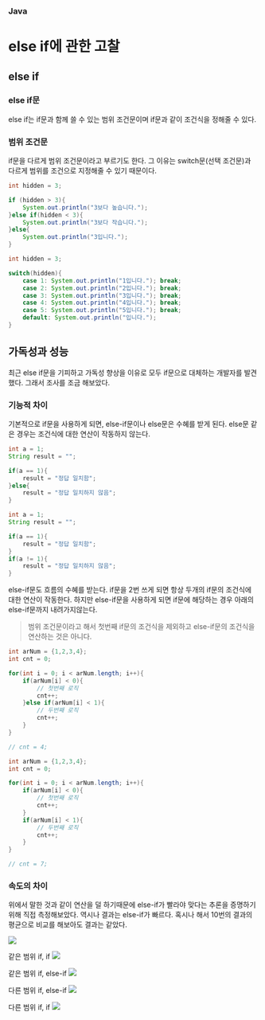### Java
# else if에 관한 고찰

## else if

### else if문
else if는 if문과 함께 쓸 수 있는 범위 조건문이며 if문과 같이 조건식을 정해줄 수 있다.

### 범위 조건문
if문을 다르게 범위 조건문이라고 부르기도 한다. 그 이유는 switch문(선택 조건문)과 다르게 범위를 조건으로 지정해줄 수 있기 때문이다.

```java
int hidden = 3;

if (hidden > 3){
    System.out.println("3보다 높습니다.");
}else if(hidden < 3){
    System.out.println("3보다 작습니다.");
}else{
    System.out.println("3입니다.");
}
```
```java
int hidden = 3;

switch(hidden){
    case 1: System.out.println("1입니다."); break;
    case 2: System.out.println("2입니다."); break;
    case 3: System.out.println("3입니다."); break;
    case 4: System.out.println("4입니다."); break;
    case 5: System.out.println("5입니다."); break;
    default: System.out.println("입니다.");
}
```

## 가독성과 성능
최근 else if문을 기피하고 가독성 향상을 이유로 모두 if문으로 대체하는 개발자를 발견했다. 그래서 조사를 조금 해보았다.

### 기능적 차이
기본적으로 if문을 사용하게 되면, else-if문이나 else문은 수혜를 받게 된다. else문 같은 경우는 조건식에 대한 연산이 작동하지 않는다.
```java
int a = 1;
String result = "";

if(a == 1){
    result = "정답 일치함";
}else{
    result = "정답 일치하지 않음";
}
```
```java
int a = 1;
String result = "";

if(a == 1){
    result = "정답 일치함";
}
if(a != 1){
    result = "정답 일치하지 않음";
}
```

else-if문도 흐름의 수혜를 받는다. if문을 2번 쓰게 되면 항상 두개의 if문의 조건식에 대한 연산이 작동한다. 하지만 else-if문을 사용하게 되면 if문에 해당하는 경우 아래의 else-if문까지 내려가지않는다.

> 범위 조건문이라고 해서 첫번째 if문의 조건식을 제외하고 else-if문의 조건식을 연산하는 것은 아니다.

```java
int arNum = {1,2,3,4};
int cnt = 0;

for(int i = 0; i < arNum.length; i++){
    if(arNum[i] < 0){
        // 첫번째 로직
        cnt++;
    }else if(arNum[i] < 1){
        // 두번째 로직
        cnt++;
    }
}

// cnt = 4;
```

```java
int arNum = {1,2,3,4};
int cnt = 0;

for(int i = 0; i < arNum.length; i++){
    if(arNum[i] < 0){
        // 첫번째 로직
        cnt++;
    }
    if(arNum[i] < 1){
        // 두번째 로직
        cnt++;
    }
}

// cnt = 7;
```

### 속도의 차이
위에서 말한 것과 같이 연산을 덜 하기때문에 else-if가 빨라야 맞다는 추론을 증명하기 위해 직접 측정해보았다. 역시나 결과는 else-if가 빠르다. 혹시나 해서 10번의 결과의 평균으로 비교를 해보아도 결과는 같았다.  

![](/Source/ELSE-IF-%EC%86%8D%EB%8F%84-%EB%B9%84%EA%B5%90.jpeg)

같은 범위 if, if
![](/Source/같은-범위-if-if.png)

같은 범위 if, else-if
![](/Source/같은-범위-if-else-if.png)

다른 범위 if, else-if
![](/Source/다른-범위-if-else-if.png)

다른 범위 if, if
![](/Source/다른-범위-if-if.png)
